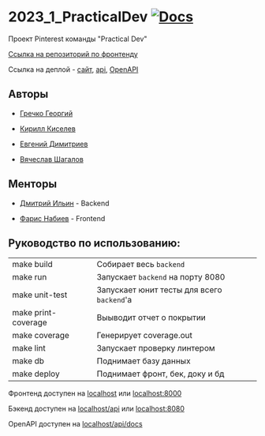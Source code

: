 # 2023_1_PracticalDev [![Docs](https://godoc.org/github.com/go-park-mail-ru/2023_1_PracticalDev?status.svg)](http://pkg.go.dev/github.com/go-park-mail-ru/2023_1_PracticalDev)

Проект Pinterest команды "Practical Dev"

[Ссылка на репозиторий по фронтенду](https://github.com/frontend-park-mail-ru/2023_1_PracticalDev)

Ссылка на деплой - [сайт](http://pickpin.ru), [api](http://pickpin.ru/api), [OpenAPI](http://pickpin.ru/api/docs)

## Авторы 

- [Гречко Георгий](https://github.com/geogreck)

- [Кирилл Киселев](https://github.com/t1d333)

- [Евгений Димитриев](https://github.com/UjinIaly)

- [Вячеслав Шагалов](https://github.com/SlavaShagalov)

## Менторы

- [Дмитрий Ильин](https://github.com/Neytrinoo) - Backend

- [Фарис Набиев](https://github.com/rflban) - Frontend


## Руководство по использованию:

| | |
|---------------------|--------------------------------------------|
| make build          | Собирает весь `backend`                    |
| make run            | Запускает `backend` на порту 8080          |
| make unit-test      | Запускает юнит тесты для всего `backend`'a |
| make print-coverage | Выыводит отчет о покрытии                  |
| make coverage       | Генерирует coverage.out                    |
| make lint           | Запускает проверку линтером                |
| make db             | Поднимает базу данных                      |
| make deploy         | Поднимает фронт, бек, доку и бд            |

Фронтенд доступен на [localhost](http://localhost) или [localhost:8000](http://localhost:8000)

Бэкенд доступен на [localhost/api](http://localhost/api) или [localhost:8080](http://localhost:8080)

OpenAPI доступен на [localhost/api/docs](http://localhost/api/docs)
